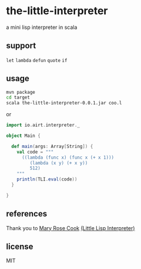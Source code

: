 # the-little-interpreter

a mini lisp interpreter in scala

## support

`let` `lambda` `defun` `quote` `if`

## usage

```bash
mvn package
cd target
scala the-little-interpreter-0.0.1.jar coo.l
```

or

```scala
import io.airt.interpreter._

object Main {

  def main(args: Array[String]) {
    val code = """
      ((lambda (func x) (func x (+ x 1)))
         (lambda (x y) (+ x y))
         512)
    """
    println(TLI.eval(code))
  }

}
```

## references

Thank you to [Mary Rose Cook](http://maryrosecook.com/) [(Little Lisp Interpreter)](https://www.recurse.com/blog/21-little-lisp-interpreter)

## license

MIT
